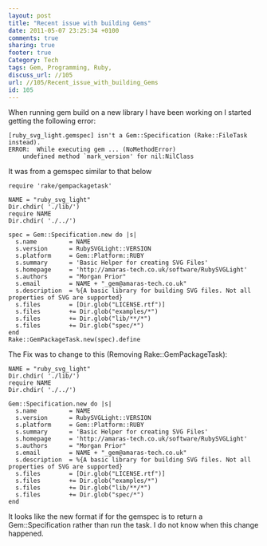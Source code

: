 ```yaml
---
layout: post
title: "Recent issue with building Gems"
date: 2011-05-07 23:25:34 +0100 
comments: true
sharing: true
footer: true
Category: Tech
tags: Gem, Programming, Ruby,
discuss_url: //105
url: //105/Recent_issue_with_building_Gems
id: 105
---
```

When running gem build on a new library I have been working on I started getting the following error:

    [ruby_svg_light.gemspec] isn't a Gem::Specification (Rake::FileTask instead).
    ERROR:  While executing gem ... (NoMethodError)
        undefined method `mark_version' for nil:NilClass

It was from a gemspec similar to that below

    require 'rake/gempackagetask' 
    
    NAME = "ruby_svg_light" 
    Dir.chdir( './lib/')
    require NAME
    Dir.chdir( './../')

    spec = Gem::Specification.new do |s|
      s.name         = NAME
      s.version      = RubySVGLight::VERSION
      s.platform     = Gem::Platform::RUBY
      s.summary      = 'Basic Helper for creating SVG Files'
      s.homepage     = 'http://amaras-tech.co.uk/software/RubySVGLight'
      s.authors      = "Morgan Prior"
      s.email        = NAME + "_gem@amaras-tech.co.uk"
      s.description  = %{A basic library for building SVG files. Not all properties of SVG are supported}
      s.files        = [Dir.glob("LICENSE.rtf")]
      s.files        += Dir.glob("examples/*")
      s.files        += Dir.glob("lib/**/*")
      s.files        += Dir.glob("spec/*") 
    end
    Rake::GemPackageTask.new(spec).define

The Fix was to change to this (Removing Rake::GemPackageTask):

    NAME = "ruby_svg_light"
    Dir.chdir( './lib/')
    require NAME
    Dir.chdir( './../')
    
    Gem::Specification.new do |s|
      s.name         = NAME
      s.version      = RubySVGLight::VERSION
      s.platform     = Gem::Platform::RUBY
      s.summary      = 'Basic Helper for creating SVG Files'
      s.homepage     = 'http://amaras-tech.co.uk/software/RubySVGLight'
      s.authors      = "Morgan Prior"
      s.email        = NAME + "_gem@amaras-tech.co.uk"
      s.description  = %{A basic library for building SVG files. Not all properties of SVG are supported}
      s.files        = [Dir.glob("LICENSE.rtf")]
      s.files        += Dir.glob("examples/*")
      s.files        += Dir.glob("lib/**/*")
      s.files        += Dir.glob("spec/*")
    end


It looks like the new format if for the gemspec is to return a Gem::Specification rather than run the task. I do not know when this change happened.

